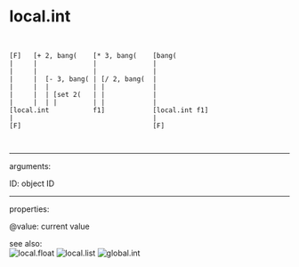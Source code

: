 # local.int

```


[F]   [+ 2, bang(    [* 3, bang(    [bang(
|     |              |              |
|     |              |              |
|     |  [- 3, bang( | [/ 2, bang(  |
|     |  |           | |            |
|     |  | [set 2(   | |            |
|     |  | |         | |            |
[local.int           f1]            [local.int f1]
|                                   |
[F]                                 [F]

            
```
---
arguments:

ID: object ID<br>

---
properties:

@value: current value<br>

see also:<br>
![local.float]("img/object_local.float.png")
![local.list]("img/object_local.list.png")
![global.int]("img/object_global.int.png")
